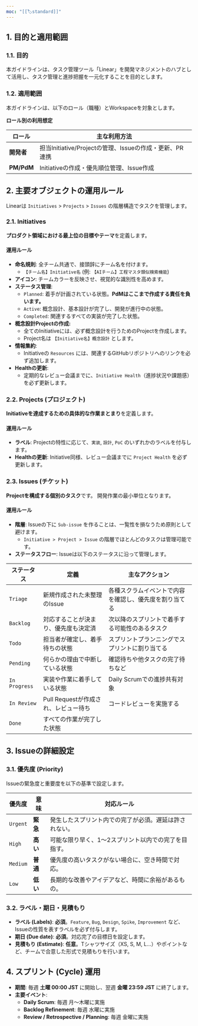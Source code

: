 ```yaml
---
moc: "[[🏷️standard]]"
---
```

## 1. 目的と適用範囲

### 1.1. 目的

本ガイドラインは、タスク管理ツール「Linear」を開発マネジメントのハブとして活用し、タスク管理と進捗把握を一元化することを目的とします。

### 1.2. 適用範囲

本ガイドラインは、以下のロール（職種）とWorkspaceを対象とします。

**ロール別の利用想定**

| ロール          | 主な利用方法                                   |
| ------------ | ---------------------------------------- |
| **開発者**      | 担当Initiative/Projectの管理、Issueの作成・更新、PR連携 |
| **PM/PdM**   | Initiativeの作成・優先順位管理、Issue作成             |

## 2. 主要オブジェクトの運用ルール

Linearは `Initiatives` > `Projects` > `Issues` の階層構造でタスクを管理します。
### 2.1. Initiatives

**プロダクト領域における最上位の目標やテーマ**を定義します。
#### 運用ルール
- **命名規則**: 全チーム共通で、接頭辞にチーム名を付けます。 
	- `【チーム名】Initiative名` (例: `【AIチーム】工程マスタ類似検索機能`)
- **アイコン**: チームカラーを反映させ、視覚的な識別性を高めます。
- **ステータス管理**:
    - `Planned`: 着手が計画されている状態。**PdMはここまで作成する責任を負います。**
    - `Active`: 概念設計、基本設計が完了し、開発が進行中の状態。
    - `Completed`: 関連するすべての実装が完了した状態。
- **概念設計Projectの作成:**
    - 全てのInitiativeには、必ず概念設計を行うためのProjectを作成します。
    - Project名は `【Initiative名】概念設計` とします。
- **情報集約**:
    - Initiativeの `Resources` には、関連するGitHubリポジトリへのリンクを必ず追加します。
- **Healthの更新**:
    - 定期的なレビュー会議までに、`Initiative Health`（進捗状況や課題感）を必ず更新します。
### 2.2. Projects (プロジェクト)

**Initiativeを達成するための具体的な作業まとまり**を定義します。
#### 運用ルール
- **ラベル**: Projectの特性に応じて、`実装`, `設計`, `PoC` のいずれかのラベルを付与します。
- **Healthの更新**: Initiative同様、レビュー会議までに `Project Health` を必ず更新します。
### 2.3. Issues (チケット)

**Projectを構成する個別のタスク**です。
開発作業の最小単位となります。
#### 運用ルール

- **階層**: Issueの下に `Sub-issue` を作ることは、一覧性を損なうため原則として避けます。
	- `Initiative > Project > Issue` の階層でほとんどのタスクは管理可能です。
- **ステータスフロー**: Issueは以下のステータスに沿って管理します。

| ステータス         | 定義                       | 主なアクション                     |
| ------------- | ------------------------ | --------------------------- |
| `Triage`      | 新規作成された未整理のIssue         | 各種スクラムイベントで内容を確認し、優先度を割り当てる |
| `Backlog`     | 対応することが決まり、優先度も決定済       | 次以降のスプリントで着手する可能性のあるタスク     |
| `Todo`        | 担当者が確定し、着手待ちの状態          | スプリントプランニングでスプリントに割り当てる     |
| `Pending`     | 何らかの理由で中断している状態          | 確認待ちや他タスクの完了待ちなど            |
| `In Progress` | 実装や作業に着手している状態           | Daily Scrumでの進捗共有対象         |
| `In Review`   | Pull Requestが作成され、レビュー待ち | コードレビューを実施する                |
| `Done`        | すべての作業が完了した状態            |                             |

## 3. Issueの詳細設定

### 3.1. 優先度 (Priority)

Issueの緊急度と重要度を以下の基準で設定します。

|優先度|意味|対応ルール|
|---|---|---|
|`Urgent`|**緊急**|発生したスプリント内での完了が必須。遅延は許されない。|
|`High`|**高い**|可能な限り早く、1〜2スプリント以内での完了を目指す。|
|`Medium`|**普通**|優先度の高いタスクがない場合に、空き時間で対応。|
|`Low`|**低い**|長期的な改善やアイデアなど、時間に余裕があるもの。|

### 3.2. ラベル・期日・見積もり

- **ラベル (Labels)**: **必須**。`Feature`, `Bug`, `Design`, `Spike`, `Improvement` など、Issueの性質を表すラベルを必ず付与します。
- **期日 (Due date)**: **必須**。対応完了の目標日を設定します。
- **見積もり (Estimate)**: **任意**。Tシャツサイズ（XS, S, M, L...）やポイントなど、チームで合意した形式で見積もりを行います。
## 4. スプリント (Cycle) 運用

- **期間**: 毎週 **土曜 00:00 JST** に開始し、翌週 **金曜 23:59 JST** に終了します。
- **主要イベント**:
    - **Daily Scrum**: 毎週 月〜木曜に実施
    - **Backlog Refinement**: 毎週 水曜に実施
    - **Review / Retrospective / Planning**: 毎週 金曜に実施
